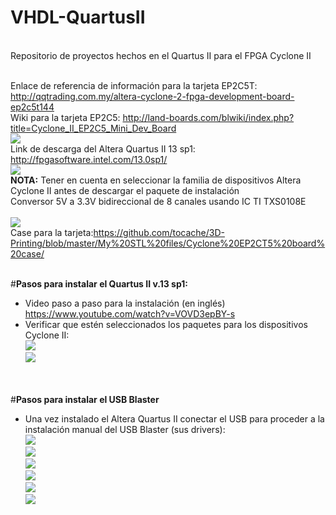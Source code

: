 # VHDL-QuartusII
<br>
Repositorio de proyectos hechos en el Quartus II para el FPGA Cyclone II<br><br>

Enlace de referencia de información para la tarjeta EP2C5T: http://qqtrading.com.my/altera-cyclone-2-fpga-development-board-ep2c5t144<br>
Wiki para la tarjeta EP2C5: http://land-boards.com/blwiki/index.php?title=Cyclone_II_EP2C5_Mini_Dev_Board<br>
<img src="IF_F31D8167.jpg"><br>
Link de descarga del Altera Quartus II 13 sp1: http://fpgasoftware.intel.com/13.0sp1/<br>
<img src="device support list for altera cyclone.PNG"><br>
<b>NOTA:</b> Tener en cuenta en seleccionar la familia de dispositivos Altera Cyclone II antes de descargar el paquete de instalación<br>
Conversor 5V a 3.3V bidireccional de 8 canales usando IC TI TXS0108E<br><br>
<img src="conversor-de-nivel-bidirecional-8ch-txs0108e.jpg"><br>
Case para la tarjeta:https://github.com/tocache/3D-Printing/blob/master/My%20STL%20files/Cyclone%20EP2CT5%20board%20case/<br><br>

#**Pasos para instalar el Quartus II v.13 sp1:**<br>
- Video paso a paso para la instalación (en inglés) https://www.youtube.com/watch?v=VOVD3epBY-s <br>
- Verificar que estén seleccionados los paquetes para los dispositivos Cyclone II:<br>
<img src="quartus 13 installation procedures 01.PNG"><br>
<img src="quartus 13 installation procedures 02.PNG"><br><br><br>

#**Pasos para instalar el USB Blaster**<br>
- Una vez instalado el Altera Quartus II conectar el USB para proceder a la instalación manual del USB Blaster (sus drivers):<br>
<img src="quartus 13 installation procedures 03.PNG"><br>
<img src="quartus 13 installation procedures 04.PNG"><br>
<img src="quartus 13 installation procedures 05.PNG"><br>
<img src="quartus 13 installation procedures 06.PNG"><br>
<img src="quartus 13 installation procedures 07.PNG"><br>
<img src="quartus 13 installation procedures 08.PNG"><br>
